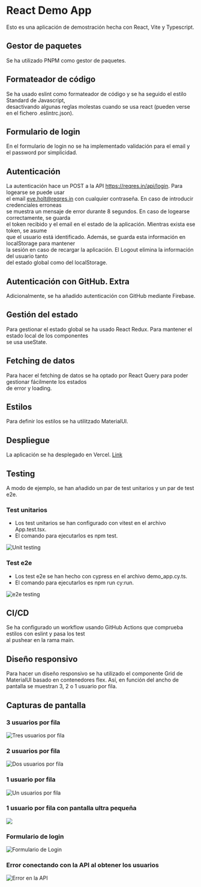 # React Demo App

Esto es una aplicación de demostración hecha con React, Vite y Typescript.

## Gestor de paquetes

Se ha utilizado PNPM como gestor de paquetes.

## Formateador de código

Se ha usado eslint como formateador de código y se ha seguido el estilo Standard de Javascript,  
desactivando algunas reglas molestas cuando se usa react (pueden verse en el fichero .eslintrc.json).

## Formulario de login

En el formulario de login no se ha implementado validación para el email y el password por simplicidad.

## Autenticación

La autenticación hace un POST a la API https://reqres.in/api/login. Para logearse se puede usar  
el email eve.holt@reqres.in con cualquier contraseña. En caso de introducir credenciales erroneas  
se muestra un mensaje de error durante 8 segundos. En caso de logearse correctamente, se guarda  
el token recibido y el email en el estado de la aplicación. Mientras exista ese token, se asume  
que el usuario está identificado. Además, se guarda esta información en localStorage para mantener  
la sesión en caso de recargar la aplicación. El Logout elimina la información del usuario tanto  
del estado global como del localStorage.

## Autenticación con GitHub. Extra

Adicionalmente, se ha añadido autenticación con GitHub mediante Firebase.

## Gestión del estado

Para gestionar el estado global se ha usado React Redux. Para mantener el estado local de los componentes  
se usa useState.

## Fetching de datos

Para hacer el fetching de datos se ha optado por React Query para poder gestionar fácilmente los estados  
de error y loading.

## Estilos

Para definir los estilos se ha utilitzado MaterialUI.

## Despliegue

La aplicación se ha desplegado en Vercel. [Link](https://react-demo-app-pink.vercel.app/)

## Testing

A modo de ejemplo, se han añadido un par de test unitarios y un par de test e2e.

### Test unitarios

- Los test unitarios se han configurado con vitest en el archivo App.test.tsx.
- El comando para ejecutarlos es npm test.

![Unit testing](./public/unit_testing.png)

### Test e2e

- Los test e2e se han hecho con cypress en el archivo demo_app.cy.ts.
- El comando para ejecutarlos es npm run cy:run.

![e2e testing](./public/cypress.png)

## CI/CD

Se ha configurado un workflow usando GitHub Actions que comprueba estilos con eslint y pasa los test  
al pushear en la rama main.

## Diseño responsivo

Para hacer un diseño responsivo se ha utilizado el componente Grid de MaterialUI basado en contenedores flex.
Así, en función del ancho de pantalla se muestran 3, 2 o 1 usuario por fila.

## Capturas de pantalla

### 3 usuarios por fila

![Tres usuarios por fila](./public/3_por_fila.png)

### 2 usuarios por fila

![Dos usuarios por fila](./public/2_por_fila.png)

### 1 usuario por fila

![Un usuarios por fila](./public/1_por_fila.png)

### 1 usuario por fila con pantalla ultra pequeña

![](./public/smaller_view.png)

### Formulario de login

![Formulario de Login](./public/formulario.png)

### Error conectando con la API al obtener los usuarios

![Error en la API](./public/error.png)
